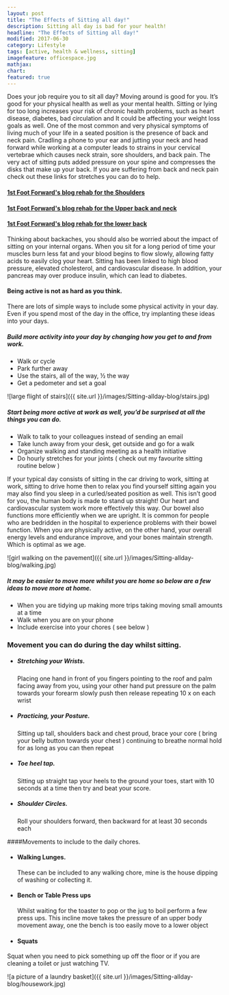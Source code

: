 ```yaml
---
layout: post
title: "The Effects of Sitting all day!"
description: Sitting all day is bad for your health!
headline: "The Effects of Sitting all day!"
modified: 2017-06-30
category: Lifestyle
tags: [active, health & wellness, sitting]
imagefeature: officespace.jpg
mathjax: 
chart:
featured: true
---
```




Does your job require you to sit all day? 
Moving around is good for you. It’s good for your physical health as well as your mental health.
Sitting or lying for too long increases your risk of chronic health problems, such as heart disease, diabetes, bad circulation and It could be affecting your weight loss goals as well. One of the most common and very physical symptoms of living much of your life in a seated position is the presence of back and neck pain. Cradling a phone to your ear and jutting your neck and head forward while working at a computer leads to strains in your cervical vertebrae which causes neck strain, sore shoulders, and back pain. The very act of sitting puts added pressure on your spine and compresses the disks that make up your back. If you are suffering from back and neck pain check out these links for stretches you can do to help.

####    [1st Foot Forward's blog rehab for the Shoulders](http://1stfootforward.co.nz/blog/rehab/shoulders/)

####	[1st Foot Forward's blog rehab for the Upper back and neck](http://1stfootforward.co.nz/blog/rehab/upper-back/)	

####	[1st Foot Forward's blog rehab for the lower back](http://1stfootforward.co.nz/blog/rehab/lower-back/)


 Thinking about backaches, you should also be worried about the impact of sitting on your internal organs. When you sit for a long period of time your muscles burn less fat and your blood begins to flow slowly, allowing fatty acids to easily clog your heart. Sitting has been linked to high blood pressure, elevated cholesterol, and cardiovascular disease. In addition, your pancreas may over produce insulin, which can lead to diabetes.


#### Being active is not as hard as you think.

There are lots of simple ways to include some physical activity in your day. Even if you spend most of the day in the office, try implanting these ideas into your days.

##### Build more activity into your day by changing how you get to and from work.

+	Walk or cycle 
+	Park further away
+	Use the stairs, all of the way, ½ the way
+	Get a pedometer and set a goal

![large flight of stairs]({{ site.url }}/images/Sitting-allday-blog/stairs.jpg)


##### Start being more active at work as well, you’d be surprised at all the things you can do.

+	Walk to talk to your colleagues instead of sending an email
+	Take lunch away from your desk, get outside and go for a walk
+	Organize walking and standing meeting as a health initiative 
+	Do hourly stretches for your joints ( check out my favourite sitting routine below )

If your typical day consists of sitting in the car driving to work, sitting at work, sitting to drive home then to relax you find yourself sitting again you may also find you sleep in a curled/seated position as well. This isn’t good for you, the human body is made to stand up straight! Our heart and cardiovascular system work more effectively this way. Our bowel also functions more efficiently when we are upright. It is common for people who are bedridden in the hospital to experience problems with their bowel function. When you are physically active, on the other hand, your overall energy levels and endurance improve, and your bones maintain strength. Which is optimal as we age.

![girl walking on the pavement]({{ site.url }}/images/Sitting-allday-blog/walking.jpg)

##### It may be easier to move more whilst you are home so below are a few ideas to move more at home.

+	When you are tidying up making more trips taking moving small amounts at a time
+	Walk when you are on your phone
+	Include exercise into your chores ( see below )


### Movement you can do during the day whilst sitting.

+	##### Stretching your Wrists.

	Placing one hand in front of you fingers pointing to the roof and palm facing away from you, using your other hand put pressure on the palm towards your forearm  slowly push then release repeating 10 x on each wrist

+	##### Practicing, your Posture.

	Sitting up tall, shoulders back and chest proud, brace your core ( bring your belly button towards your chest ) continuing to breathe normal hold for as long as you can then repeat

+	##### Toe heel tap.

	Sitting up straight tap your heels to the ground your toes, start with 10 seconds at a time then try and beat your score.

+	##### Shoulder Circles.

	Roll your shoulders forward, then backward for at least 30 seconds each

####Movements to include to the daily chores.

+	#### Walking Lunges.

	These can be included to any walking chore, mine is the house dipping of washing or collecting it.

+	#### Bench or Table Press ups

	Whilst waiting for the toaster to pop or the jug to boil perform a few press ups. This incline move takes the pressure of an upper body movement away, one the bench is too easily move to a lower object

+	#### Squats

Squat when you need to pick something up off the floor or if you are cleaning a toilet or just watching TV. 



![a picture of a laundry basket]({{ site.url }}/images/Sitting-allday-blog/housework.jpg)



